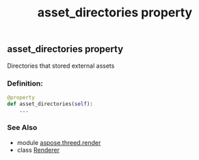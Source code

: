 ﻿---
title: asset_directories property
second_title: Aspose.3D for Python via .NET API References
description: 
type: docs
weight: 90
url: /python-net/aspose.threed.render/renderer/asset_directories/
is_root: false
---

## asset_directories property


Directories that stored external assets
### Definition:
```python
@property
def asset_directories(self):
    ...
```

### See Also
* module [aspose.threed.render](../../)
* class [Renderer](/3d/python-net/aspose.threed.render/renderer)
